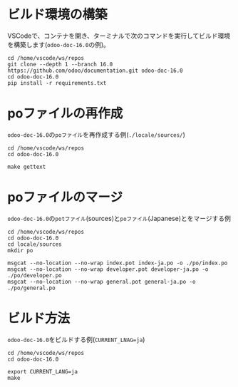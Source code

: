 # ビルド環境の構築

VSCodeで、コンテナを開き、ターミナルで次のコマンドを実行してビルド環境を構築します(`odoo-doc-16.0`の例)。

```
cd /home/vscode/ws/repos
git clone --depth 1 --branch 16.0 https://github.com/odoo/documentation.git odoo-doc-16.0
cd odoo-doc-16.0
pip install -r requirements.txt
```

# poファイルの再作成

`odoo-doc-16.0`の`poファイル`を再作成する例(`./locale/sources/`)

```
cd /home/vscode/ws/repos
cd odoo-doc-16.0

make gettext
```

# poファイルのマージ

`odoo-doc-16.0`の`potファイル`(sources)と`poファイル`(Japanese)とをマージする例

```
cd /home/vscode/ws/repos
cd odoo-doc-16.0
cd locale/sources
mkdir po

msgcat --no-location --no-wrap index.pot index-ja.po -o ./po/index.po
msgcat --no-location --no-wrap developer.pot developer-ja.po -o ./po/developer.po
msgcat --no-location --no-wrap general.pot general-ja.po -o ./po/general.po
```

# ビルド方法

`odoo-doc-16.0`をビルドする例(`CURRENT_LNAG=ja`)

```
cd /home/vscode/ws/repos
cd odoo-doc-16.0

export CURRENT_LANG=ja
make
```
